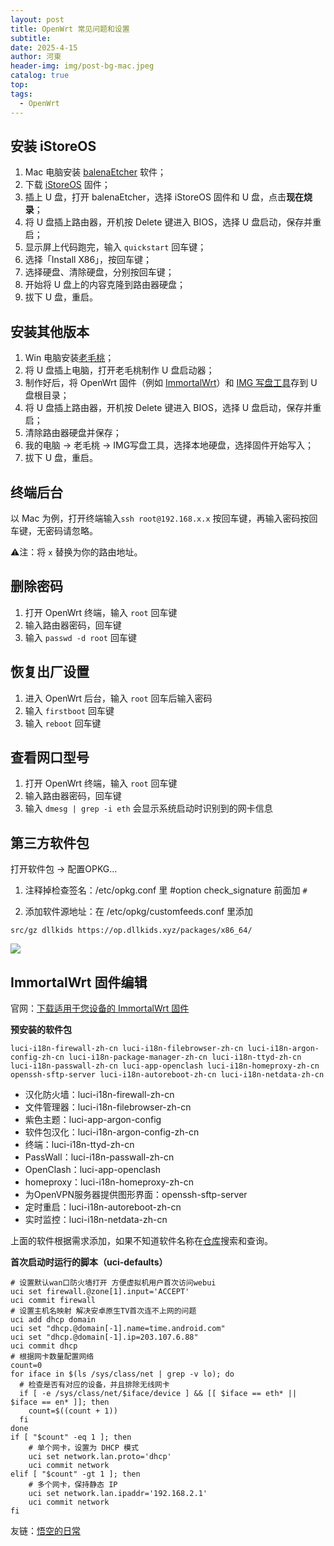```yaml
---
layout: post
title: OpenWrt 常见问题和设置
subtitle: 
date: 2025-4-15
author: 河東
header-img: img/post-bg-mac.jpeg
catalog: true
top: 
tags:
  - OpenWrt
---
```


## 安装 iStoreOS

1. Mac 电脑安装 [balenaEtcher](https://etcher.balena.io/) 软件；
2. 下载 [iStoreOS](https://fw.koolcenter.com/iStoreOS/x86_64_efi/) 固件；
3. 插上 U 盘，打开 balenaEtcher，选择 iStoreOS 固件和 U 盘，点击**现在烧录**；
4. 将 U 盘插上路由器，开机按 Delete 键进入 BIOS，选择 U 盘启动，保存并重启；
5. 显示屏上代码跑完，输入 `quickstart` 回车键；
6. 选择「Install X86」，按回车键；
7. 选择硬盘、清除硬盘，分别按回车键；
8. 开始将 U 盘上的内容克隆到路由器硬盘；
9. 拔下 U 盘，重启。

## 安装其他版本

1. Win 电脑安装[老毛桃](https://www.laomaotao.net/)；
2. 将 U 盘插上电脑，打开老毛桃制作 U 盘启动器；
3. 制作好后，将 OpenWrt 固件（例如 [ImmortalWrt](https://github.com/immortalwrt/immortalwrt)）和 [IMG 写盘工具](https://sourceforge.net/projects/diskimage/)存到 U 盘根目录；
4. 将 U 盘插上路由器，开机按 Delete 键进入 BIOS，选择 U 盘启动，保存并重启；
5. 清除路由器硬盘并保存；
6. 我的电脑 → 老毛桃 → IMG写盘工具，选择本地硬盘，选择固件开始写入；
7. 拔下 U 盘，重启。

## 终端后台

以 Mac 为例，打开终端输入`ssh root@192.168.x.x` 按回车键，再输入密码按回车键，无密码请忽略。

⚠️注：将 `x` 替换为你的路由地址。

## 删除密码

1. 打开 OpenWrt 终端，输入 `root` 回车键
2. 输入路由器密码，回车键
3. 输入 `passwd -d root` 回车键

## 恢复出厂设置

1. 进入 OpenWrt 后台，输入 `root` 回车后输入密码
2. 输入 `firstboot` 回车键
3. 输入 `reboot` 回车键

## 查看网口型号

1. 打开 OpenWrt 终端，输入 `root` 回车键
2. 输入路由器密码，回车键
3. 输入 `dmesg | grep -i eth` 会显示系统启动时识别到的网卡信息

## 第三方软件包

打开软件包 → 配置OPKG…

1. 注释掉检查签名：/etc/opkg.conf 里 #option check_signature 前面加 `#`

2. 添加软件源地址：在 /etc/opkg/customfeeds.conf 里添加
```
src/gz dllkids https://op.dllkids.xyz/packages/x86_64/
```

![](https://i.imgur.com/Rq3TSzs.png)


## ImmortalWrt 固件编辑

官网：[下载适用于您设备的 ImmortalWrt 固件](https://firmware-selector.immortalwrt.org/?version=24.10.1&target=x86%2F64&id=generic)

**预安装的软件包**

`luci-i18n-firewall-zh-cn luci-i18n-filebrowser-zh-cn luci-i18n-argon-config-zh-cn luci-i18n-package-manager-zh-cn luci-i18n-ttyd-zh-cn luci-i18n-passwall-zh-cn luci-app-openclash luci-i18n-homeproxy-zh-cn openssh-sftp-server luci-i18n-autoreboot-zh-cn luci-i18n-netdata-zh-cn`

- 汉化防火墙：luci-i18n-firewall-zh-cn
- 文件管理器：luci-i18n-filebrowser-zh-cn
- 紫色主题：luci-app-argon-config
- 软件包汉化：luci-i18n-argon-config-zh-cn
- 终端：luci-i18n-ttyd-zh-cn
- PassWall：luci-i18n-passwall-zh-cn
- OpenClash：luci-app-openclash
- homeproxy：luci-i18n-homeproxy-zh-cn
- 为OpenVPN服务器提供图形界面：openssh-sftp-server
- 定时重启：luci-i18n-autoreboot-zh-cn
- 实时监控：luci-i18n-netdata-zh-cn

上面的软件根据需求添加，如果不知道软件名称在[仓库](https://mirrors.vsean.net/openwrt/releases/23.05.4/packages/x86_64/luci/?sort=size&order=desc)搜索和查询。

**首次启动时运行的脚本（uci-defaults）**

```
# 设置默认wan口防火墙打开 方便虚拟机用户首次访问webui
uci set firewall.@zone[1].input='ACCEPT'
uci commit firewall
# 设置主机名映射 解决安卓原生TV首次连不上网的问题
uci add dhcp domain
uci set "dhcp.@domain[-1].name=time.android.com"
uci set "dhcp.@domain[-1].ip=203.107.6.88"
uci commit dhcp
# 根据网卡数量配置网络
count=0
for iface in $(ls /sys/class/net | grep -v lo); do
  # 检查是否有对应的设备，并且排除无线网卡
  if [ -e /sys/class/net/$iface/device ] && [[ $iface == eth* || $iface == en* ]]; then
    count=$((count + 1))
  fi
done
if [ "$count" -eq 1 ]; then
    # 单个网卡，设置为 DHCP 模式
    uci set network.lan.proto='dhcp'
    uci commit network
elif [ "$count" -gt 1 ]; then
    # 多个网卡，保持静态 IP
    uci set network.lan.ipaddr='192.168.2.1'
    uci commit network
fi
```

友链：[悟空的日常](https://wkdaily.cpolar.top/archives/immortalwrt)